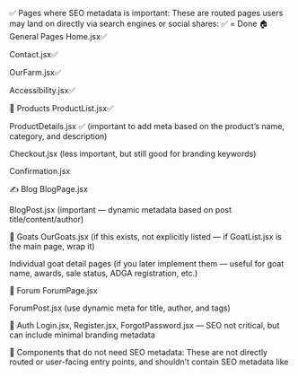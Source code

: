 ✅ Pages where SEO metadata is important:
These are routed pages users may land on directly via search engines or social shares:
✅  = Done
🏠 General Pages
Home.jsx✅ 

Contact.jsx✅ 

OurFarm.jsx✅ 

Accessibility.jsx✅ 

🧀 Products
ProductList.jsx✅ 

ProductDetails.jsx ✅ (important to add meta based on the product’s name, category, and description)

Checkout.jsx (less important, but still good for branding keywords)

Confirmation.jsx

✍️ Blog
BlogPage.jsx

BlogPost.jsx (important — dynamic metadata based on post title/content/author)

🐐 Goats
OurGoats.jsx (if this exists, not explicitly listed — if GoatList.jsx is the main page, wrap it)

Individual goat detail pages (if you later implement them — useful for goat name, awards, sale status, ADGA registration, etc.)

💬 Forum
ForumPage.jsx

ForumPost.jsx (use dynamic meta for title, author, and tags)

👤 Auth
Login.jsx, Register.jsx, ForgotPassword.jsx — SEO not critical, but can include minimal branding metadata

🚫 Components that do not need SEO metadata:
These are not directly routed or user-facing entry points, and shouldn’t contain SEO metadata like <Title> or <Meta>.

GoatCard.jsx

ProductCard.jsx

BlogCard.jsx

MenuBar.jsx, Spinner.jsx, Logo.jsx, etc.